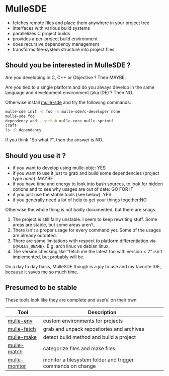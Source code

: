 # MulleSDE

* fetches remote files and place them anywhere in your project tree
* interfaces with various build systems
* parallelizes C project builds
* provides a per-project build environment
* does recursive dependency management
* transforms file-system structure into project files


<script id="asciicast-223917"
        src="https://asciinema.org/a/223917.js"
        async>
</script>


## Should you be interested in MulleSDE ?

Are you developing in C, C++ or Objective ? Then MAYBE.

Are you tied to a single platform and do you always develop in the same
language and development environment (aka IDE) ? Then NO.

Otherwise install [mulle-sde](//github.com/mulle-sde/mulle-sde) and try the
following commands:

```bash
mulle-sde init -d foo -m mulle-sde/c-developer none
mulle-sde foo
dependency add --github mulle-core mulle-sprintf
craft
ls -R dependency
```

If you think "So what ?", then the answer is NO.


## Should you use it ?

* if you want to develop using mulle-objc: YES
* if you want to use it just to grab and build some dependencies (project type *none*): MAYBE
* if you have time and energy to look into bash sources, to look for hidden options and to see why usages are out of date: GO FOR IT
* if you just use the stable tools (see below): YES
* if you generally need a lot of help to get your things together:NO

Otherwise the whole thing is not badly documented, but there are snags.

1. The project is still fairly unstable. I seem to keep rewriting stuff. Some areas are stable, but some areas aren't.
2. There isn't a proper usage for every command yet. Some of the usages are already outdated.
3. There are some limitations with respect to platform differentiation via `${MULLE_UNAME}`. E.g. arch linux vs debian linux.
4. The version checking like "fetch me the latest foo with version < 2" isn't implemented, but probably will be.

On a day to day basis, MulleSDE though is a joy to use and my favorite IDE, because it saves me so much time.


## Presumed to be stable

These tools look like they are complete and useful on their own

Tool                                                  | Description
------------------------------------------------------|-------------------------
[mulle-env](//github.com/mulle-sde/mulle-env)         | custom environments for projects
[mulle-fetch](//github.com/mulle-sde/mulle-fetch)     | grab and unpack repositories and archives
[mulle-make](//github.com/mulle-sde/mulle-make)       | detect build method and build a project
[mulle-match](//github.com/mulle-sde/mulle-match)     | categorize files and make files
[mulle-monitor](//github.com/mulle-sde/mulle-monitor) | monitor a filesystem folder and trigger commands on change

